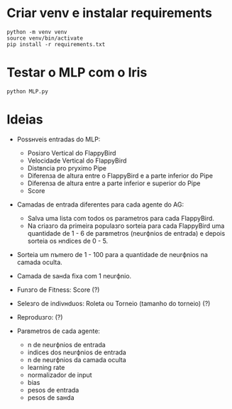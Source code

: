 # Criar venv e instalar requirements
```
python -m venv venv
source venv/bin/activate
pip install -r requirements.txt 
```
# Testar o MLP com o Iris

```
python MLP.py
```

# Ideias

- Possнveis entradas do MLP:
    - Posiзгo Vertical do FlappyBird
    - Velocidade Vertical do FlappyBird
    - Distвncia pro prуximo Pipe
    - Diferenзa de altura entre o FlappyBird e a parte inferior do Pipe
    - Diferenзa de altura entre a parte inferior e superior do Pipe
    - Score

- Camadas de entrada diferentes para cada agente do AG:
    - Salva uma lista com todos os parametros para cada FlappyBird.
    - Na criaзгo da primeira populaзгo sorteia para cada FlappyBird uma quantidade de 1 - 6 de parвmetros (neurфnios de entrada) e depois sorteia os нndices de 0 - 5.


- Sorteia um nъmero de 1 - 100 para a quantidade de neurфnios na camada oculta.

- Camada de saнda fixa com 1 neurфnio.

- Funзгo de Fitness: Score (?)

- Seleзгo de indivнduos: Roleta ou Torneio (tamanho do torneio) (?)

- Reproduзгo: (?)

- Parвmetros de cada agente: 
    - n de neurфnios de entrada
    - indices dos neurфnios de entrada
    - n de neurфnios da camada oculta
    - learning rate
    - normalizador de input
    - bias
    - pesos de entrada
    - pesos de saнda